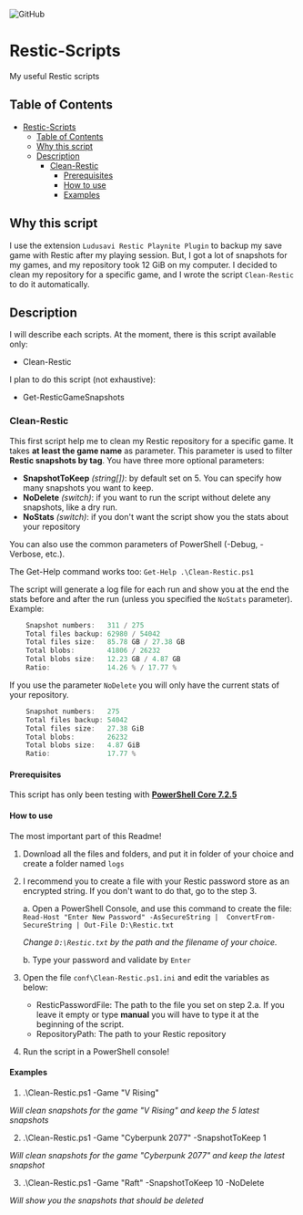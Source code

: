 ![GitHub](https://img.shields.io/github/license/Chucky2401/Restic-Scripts?style=plastic)

# Restic-Scripts

My useful Restic scripts

## Table of Contents

- [Restic-Scripts](#restic-scripts)
  - [Table of Contents](#table-of-contents)
  - [Why this script](#why-this-script)
  - [Description](#description)
    - [Clean-Restic](#clean-restic)
      - [Prerequisites](#prerequisites)
      - [How to use](#how-to-use)
      - [Examples](#examples)

## Why this script

I use the extension `Ludusavi Restic Playnite Plugin` to backup my save game with Restic after my playing session.
But, I got a lot of snapshots for my games, and my repository took 12 GiB on my computer.
I decided to clean my repository for a specific game, and I wrote the script `Clean-Restic` to do it automatically.

## Description

I will describe each scripts.
At the moment, there is this script available only:

- Clean-Restic

I plan to do this script (not exhaustive):

- Get-ResticGameSnapshots

### Clean-Restic

This first script help me to clean my Restic repository for a specific game.
It takes **at least the game name** as parameter. This parameter is used to filter **Restic snapshots by tag**.
You have three more optional parameters:

- **SnapshotToKeep** *(string[])*: by default set on 5. You can specify how many snapshots you want to keep.
- **NoDelete** *(switch)*: if you want to run the script without delete any snapshots, like a dry run.
- **NoStats** *(switch)*: if you don't want the script show you the stats about your repository

You can also use the common parameters of PowerShell (-Debug, -Verbose, etc.).

The Get-Help command works too:
`Get-Help .\Clean-Restic.ps1`

The script will generate a log file for each run and show you at the end the stats before and after the run (unless you specified the `NoStats` parameter).
Example:

```powershell
    Snapshot numbers:   311 / 275
    Total files backup: 62980 / 54042
    Total files size:   85.78 GB / 27.38 GB
    Total blobs:        41806 / 26232
    Total blobs size:   12.23 GB / 4.87 GB
    Ratio:              14.26 % / 17.77 %
```

If you use the parameter `NoDelete` you will only have the current stats of your repository.

```powershell
    Snapshot numbers:   275
    Total files backup: 54042
    Total files size:   27.38 GiB
    Total blobs:        26232
    Total blobs size:   4.87 GiB
    Ratio:              17.77 %
```

#### Prerequisites

This script has only been testing with **[PowerShell Core 7.2.5](https://github.com/PowerShell/PowerShell/releases/tag/v7.2.5)**

#### How to use

The most important part of this Readme!

1. Download all the files and folders, and put it in folder of your choice and create a folder named `logs`
2. I recommend you to create a file with your Restic password store as an encrypted string. If you don't want to do that, go to the step 3.

   a. Open a PowerShell Console, and use this command to create the file: `Read-Host "Enter New Password" -AsSecureString |  ConvertFrom-SecureString | Out-File D:\Restic.txt`
   
   *Change `D:\Restic.txt` by the path and the filename of your choice.*
   
   b. Type your password and validate by `Enter`

3. Open the file `conf\Clean-Restic.ps1.ini` and edit the variables as below:

   - ResticPasswordFile: The path to the file you set on step 2.a. If you leave it empty or type **manual** you will have to type it at the beginning of the script.
   - RepositoryPath: The path to your Restic repository

4. Run the script in a PowerShell console!

#### Examples

1. .\Clean-Restic.ps1 -Game "V Rising"

*Will clean snapshots for the game "V Rising" and keep the 5 latest snapshots*

2. .\Clean-Restic.ps1 -Game "Cyberpunk 2077" -SnapshotToKeep 1

*Will clean snapshots for the game "Cyberpunk 2077" and keep the latest snapshot*

3. .\Clean-Restic.ps1 -Game "Raft" -SnapshotToKeep 10 -NoDelete

*Will show you the snapshots that should be deleted*
